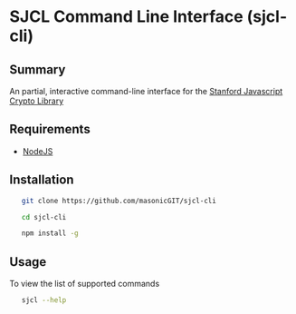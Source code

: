 # SJCL Command Line Interface (sjcl-cli)

## Summary

An partial, interactive command-line interface for the [Stanford Javascript Crypto Library](https://crypto.stanford.edu/sjcl/)

## Requirements

* [NodeJS](https://nodejs.org/en/)

## Installation

```bash
   git clone https://github.com/masonicGIT/sjcl-cli

   cd sjcl-cli

   npm install -g
```

## Usage

To view the list of supported commands
```bash
   sjcl --help
```

